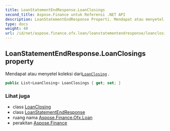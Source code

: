```yaml
---
title: LoanStatementEndResponse.LoanClosings
second_title: Aspose.Finance untuk Referensi .NET API
description: LoanStatementEndResponse Properti. Mendapat atau menyetel koleksi dariLoanClosing .
type: docs
weight: 40
url: /id/net/aspose.finance.ofx.loan/loanstatementendresponse/loanclosings/
---
```

## LoanStatementEndResponse.LoanClosings property

Mendapat atau menyetel koleksi dari[`LoanClosing`](../../loanclosing/) .

```csharp
public List<LoanClosing> LoanClosings { get; set; }
```

### Lihat juga

* class [LoanClosing](../../loanclosing/)
* class [LoanStatementEndResponse](../)
* ruang nama [Aspose.Finance.Ofx.Loan](../../loanstatementendresponse/)
* perakitan [Aspose.Finance](../../../)


